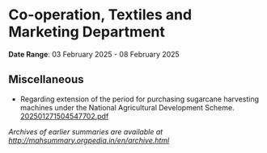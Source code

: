 # Co-operation, Textiles and Marketing Department

**Date Range**: 03 February 2025 - 08 February 2025


## Miscellaneous
- Regarding extension of the period for purchasing sugarcane harvesting machines under the National Agricultural Development Scheme.\
  [202501271504547702.pdf](https://gr.maharashtra.gov.in/Site/Upload/Government%20Resolutions/English/202501271504547702.pdf)


*Archives of earlier summaries are available at http://mahsummary.orgpedia.in/en/archive.html*